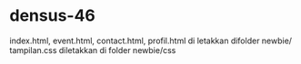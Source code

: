 densus-46
=========

index.html, event.html, contact.html, profil.html di letakkan difolder newbie/
tampilan.css diletakkan di folder newbie/css
